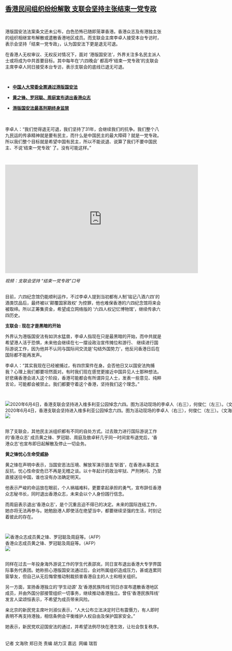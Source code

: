 <!--1593531900000-->
[香港民间组织纷纷解散 支联会坚持主张结束一党专政](https://www.rfa.org/mandarin/yataibaodao/gangtai/ac-06302020101036.html)
------

<p> </p><p>港版国安法法案条文还未公布，白色恐怖已随即笼罩香港。香港众志及有港独主张的组织相继宣布解散或遣散香港地区成员。而支联会主席李卓人接受本台专访时，表示会坚持「结束一党专政」，认为国安法下更是退无可退。</p><p>在香港人无权审议、无权反对情况下，面对 ‘港版国安法’，外界关注多名民主派人士或将成为中共首要目标。其中每年在‘六四晚会’ 都高呼‘结束一党专政’的支联会主席李卓人同日接受本台专访，表示支联会的底线已退无可退。</p><p> </p><ul><li><b><a class="external-link" href="http://www.rfa.org/mandarin/Xinwen/WUL0630A-06292020224906.html">中国人大常委全票通过港版国安法</a></b></li></ul><ul><li><b><a class="external-link" href="http://www.rfa.org/mandarin/Xinwen/wul0630b-06292020233419.html">黄之锋、罗冠聪、周庭宣布退出香港众志</a></b></li></ul><ul><li><b><a class="external-link" href="http://www.rfa.org/mandarin/Xinwen/WUL0630C-06292020234652.html">港版国安法最高刑期终身监禁</a></b></li></ul><p><br/> <br/>李卓人：“我们觉得退无可退，我们坚持了31年，会继续我们的抗争。我们整个八九民运的传承精神就是要有民主，而什么是中国民主的最大障碍？就是一党专政。所以我们整个目标就是希望中国有民主，所以不能说退、说算了我们不要中国民主、不说'结束一党专政' 了。没有可能这样。”</p><p> </p><p><iframe frameborder="0" height="350" scrolling="no" src="https://www.facebook.com/plugins/video.php?href=https%3A%2F%2Fwww.facebook.com%2FRFAChinese%2Fvideos%2F349099506061199%2F&amp;show_text=0&amp;width=622" width="622"></iframe></p><p><i>视频：<span><span title="支联会坚持 “结束一党专政”口号">支联会坚持 “结束一党专政”口号</span></span></i></p><p><br/>目前，六四纪念馆仍能顺利运作，不过李卓人提到当初都有人制'铭记八酒六四'的酒类饮品后，最终被以'颠覆国家政权' 为控罪，他也难保香港的六四纪念馆将来会被取缔。所以正筹集资金，希望成立网络版的 ‘六四人权记忆博物馆’，继续传承六四历史。<br/> <b> </b></p><p><b>支联会 : 现在才是黑暗的开始</b></p><p>外界认为港版国安法有如洪水猛兽，李卓人指现在只是最黑暗的开始，而中共就是希望港人活于恐惧，未来他会继续在七一摆设政治宣传摊位和游行、 继续进行国际游说工作，因为他并不认同与国际间交流是'勾结外国势力'，他反问香港日后在国际都不能再发声。</p><p>李卓人：“其实我现在已经被捕过，有四宗案件在身。会否他日又以国安法拘捕我？心理上我们都要坦然面对。有时我们现在感觉更接近中国异见人士那种想法。好悲痛香港会进入这个阶段，香港可能都会有所谓异见人士，发表一些意见、纯粹言论，可能都会被禁止。我们都要守着这个香港，坚持我们这个理念。”</p><p> </p><p><div class="image-inline captioned" style="width:1500px;"><div style="width:1500px;"><img alt="2020年6月4日，香港支联会坚持进入维多利亚公园悼念六四。图为活动现场的李卓人（右三），何俊仁（左三）。（文海欣摄）" src="https://www.rfa.org/mandarin/yataibaodao/gangtai/ac-06302020101036.html/M0604GF2-1.jpg" title="2020年6月4日，香港支联会坚持进入维多利亚公园悼念六四。图为活动现场的李卓人（右三），何俊仁（左三）。（文海欣摄）"/></div><div class="image-caption"><span style="width:1500px;">2020年6月4日，香港支联会坚持进入维多利亚公园悼念六四。图为活动现场的李卓人（右三），何俊仁（左三）。（文海欣摄）</span><span class="copyright">Photo: RFA</span></div><div id="zoomattribute"><a class="single_image" href="/mandarin/yataibaodao/gangtai/ac-06302020101036.html/M0604GF2-1.jpg" title="2020年6月4日，香港支联会坚持进入维多利亚公园悼念六四。图为活动现场的李卓人（右三），何俊仁（左三）。（文海欣摄）"><img src="/rfa_resources/graphics/icon-zoom.png"/></a></div></div></p><p><br/>除了支联会，其他民主派组织都有不同的自处方式。过去致力进行国际游说工作的‘香港众志’ 成员黄之锋、罗冠聪、周庭及敖卓轩几乎同一时间宣布退党后，‘香港众志’也宣布即日起解散及停止一切会务。</p><p><b>黄之锋忧心生命受威胁</b></p><p>黄之锋在声明中表示，当国安恶法压境、解放军演示狙击‘斩首’，在香港从事民主反抗，忧心性命安危已不再是无稽之谈。以十年起计的政治牢狱、严刑铐问、乃至直接送往中国，谁也没有办法确定明天。</p><p>他表示严峻的命运放在眼前，个人祸福难料，更要拿起承担的勇气，宣布辞任香港众志秘书长，同时退出香港众志，未来会以个人身份践行信念。</p><p>而周庭表示退出‘香港众志’，是个沉重且迫不得已的决定。未来的国际连结工作，她亦将无法再参与。她勉励港人即使活在绝望当中，都要继续坚强的生活，时刻记着彼此的存在。</p><p> </p><p><div class="image-inline captioned" style="width:1500px;"><div style="width:1500px;"><img alt="香港众志成员黄之锋、罗冠聪及周庭等。（AFP）" src="https://www.rfa.org/mandarin/yataibaodao/gangtai/ac-06302020101036.html/000_1UC7O4.jpg" title="香港众志成员黄之锋、罗冠聪及周庭等。（AFP）"/></div><div class="image-caption"><span style="width:1500px;">香港众志成员黄之锋、罗冠聪及周庭等。（AFP）</span><span class="copyright"> </span></div><div id="zoomattribute"><a class="single_image" href="/mandarin/yataibaodao/gangtai/ac-06302020101036.html/000_1UC7O4.jpg" title="香港众志成员黄之锋、罗冠聪及周庭等。（AFP）"><img src="/rfa_resources/graphics/icon-zoom.png"/></a></div></div></p><p><br/>同样在过去一年投身海外游说工作的学生代表邵岚，同日宣布退出香港大专学界国际事务代表团。她称担心港版国安法通过后，会对所属组织造成压力，甚或连累同窗挚友，但自己从无后悔曾推动制裁损害香港自主的人士和相关组织。</p><p>另一方面，宣扬香港独立的‘学生动源’ 及‘香港民族阵线’同日亦宣布遣散香港地区成员，并由外国分部接管组织一切事务，继续推动香港独立。曾任‘香港民族阵线’ 发言人梁颂恒表示，不希望为成员带来风险。</p><p>亲北京的新民党主席叶刘淑仪表示，“人大公布立法决定时已有震慑力，有人即时表明不再支持港独，相信条例会平衡维护人权自由及保护国家安全。”</p><p>她表示，新民党欢迎国安法的通过，并希望法例尽快在港生效，让社会恢复秩序。<br/><br/> <br/>记者 文海欣 郑日尧 责编 胡力汉 嘉远  网编 瑞哲</p>
